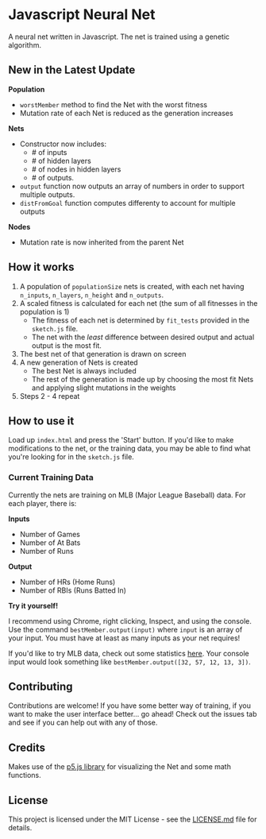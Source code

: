 # Javascript Neural Net
A neural net written in Javascript. The net is trained using a genetic algorithm.

## New in the Latest Update
**Population**
* `worstMember` method to find the Net with the worst fitness
* Mutation rate of each Net is reduced as the generation increases

**Nets**
* Constructor now includes:
    * \# of inputs
    * \# of hidden layers
    * \# of nodes in hidden layers
    * \# of outputs.
* `output` function now outputs an array of numbers in order to support multiple outputs.
* `distFromGoal` function computes differenty to account for multiple outputs

**Nodes**
* Mutation rate is now inherited from the parent Net

## How it works
1. A population of `populationSize` nets is created, with each net having `n_inputs`, `n_layers`, `n_height` and `n_outputs`.
2. A scaled fitness is calculated for each net (the sum of all fitnesses in the population is 1)
    * The fitness of each net is determined by `fit_tests` provided in the `sketch.js` file.
    * The net with the _least_ difference between desired output and actual output is the most fit.
3. The best net of that generation is drawn on screen
4. A new generation of Nets is created
    * The best Net is always included
    * The rest of the generation is made up by choosing the most fit Nets and applying slight mutations in the weights
5. Steps 2 - 4 repeat

## How to use it
Load up `index.html` and press the 'Start' button.
If you'd like to make modifications to the net, or the training data, you may be able to find what you're looking for in the `sketch.js` file.

### Current Training Data
Currently the nets are training on MLB (Major League Baseball) data. For each player, there is:

**Inputs**
* Number of Games
* Number of At Bats
* Number of Runs

**Output**
* Number of HRs (Home Runs)
* Number of RBIs (Runs Batted In)

**Try it yourself!**

I recommend using Chrome, right clicking, Inspect, and using the console. Use the command `bestMember.output(input)` where `input` is an array of your input. You must have at least as many inputs as your net requires!

If you'd like to try MLB data, check out some statistics [here](http://newyork.yankees.mlb.com/stats/sortable.jsp?c_id=nyy#playerType=ALL). Your console input would look something like `bestMember.output([32, 57, 12, 13, 3])`.

## Contributing
Contributions are welcome! If you have some better way of training, if you want to make the user interface better... go ahead!
Check out the issues tab and see if you can help out with any of those.

## Credits
Makes use of the [p5.js library](https://p5js.org) for visualizing the Net and some math functions.

## License
This project is licensed under the MIT License - see the [LICENSE.md](LICENSE.md) file for details.
